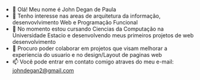- 👋 Olá! Meu nome é John Degan de Paula
- 👀 Tenho interesse nas areas de arquitetura da informação, desenvovlvimento Web e Programação Funcional
- 🌱 No momento estou cursando Ciencias da Computação na Universidade Estacio e desenvolvendo meus primeiros projetos de web desenvolvimento
- 💞️ Procuro poder colaborar em projetos que visam melhorar a experiencia do usuario e no design/Layout de paginas web 
- 📫 Você pode entrar em contato comigo atraves do meu e-mail: johndegan2@gmail.com

<!---
john07Degan/john07Degan is a ✨ special ✨ repository because its `README.md` (this file) appears on your GitHub profile.
You can click the Preview link to take a look at your changes.
--->
